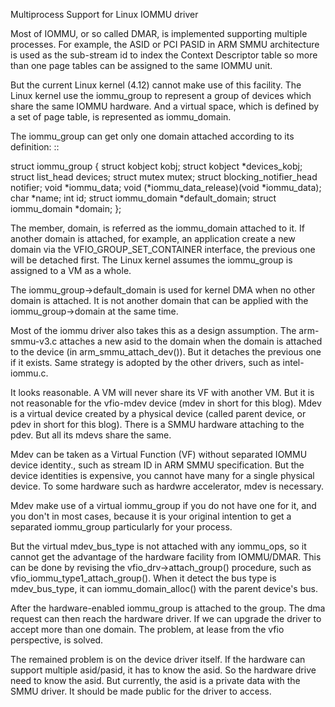     
Multiprocess Support for Linux IOMMU driver

Most of IOMMU, or so called DMAR, is implemented supporting multiple processes.
For example, the ASID or PCI PASID in ARM SMMU architecture is used as the
sub-stream id to index the Context Descriptor table so more than one page
tables can be assigned to the same IOMMU unit.

But the current Linux kernel (4.12) cannot make use of this facility. The Linux
kernel use the iommu_group to represent a group of devices which share the same
IOMMU hardware. And a virtual space, which is defined by a set of page table,
is represented as iommu_domain.

The iommu_group can get only one domain attached according to its definition: ::

  struct iommu_group {
  struct kobject kobj;
  struct kobject *devices_kobj;
  struct list_head devices;
  struct mutex mutex;
  struct blocking_notifier_head notifier;
  void *iommu_data;
  void (*iommu_data_release)(void *iommu_data);
  char *name;
  int id;
  struct iommu_domain *default_domain;
  struct iommu_domain *domain;
  };

The member, domain, is referred as the iommu_domain attached to it. If another
domain is attached, for example, an application create a new domain via the
VFIO_GROUP_SET_CONTAINER interface, the previous one will be detached first.
The Linux kernel assumes the iommu_group is assigned to a VM as a whole.

The iommu_group->default_domain is used for kernel DMA when no other domain is
attached. It is not another domain that can be applied with the
iommu_group->domain at the same time.
  
Most of the iommu driver also takes this as a design assumption. The
arm-smmu-v3.c attaches a new asid to the domain when the domain is attached to
the device (in arm_smmu_attach_dev()). But it detaches the previous one if it
exists. Same strategy is adopted by the other drivers, such as intel-iommu.c.
  
It looks reasonable. A VM will never share its VF with another VM. But it is
not reasonable for the vfio-mdev device (mdev in short for this blog). Mdev is
a virtual device created by a physical device (called parent device, or pdev in
short for this blog). There is a SMMU hardware attaching to the pdev. But all
its mdevs share the same.

Mdev can be taken as a Virtual Function (VF) without separated IOMMU device
identity., such as stream ID in ARM SMMU specification. But the device
identities is expensive, you cannot have many for a single physical device. To
some hardware such as hardwre accelerator, mdev is necessary.

Mdev make use of a virtual iommu_group if you do not have one for it, and you
don't in most cases, because it is your original intention to get a separated
iommu_group particularly for your process.

But the virtual mdev_bus_type is not attached with any iommu_ops, so it cannot
get the advantage of the hardware facility from IOMMU/DMAR. This can be done by
revising the vfio_drv->attach_group() procedure, such as
vfio_iommu_type1_attach_group(). When it detect the bus type is mdev_bus_type,
it can iommu_domain_alloc() with the parent device's bus.

After the hardware-enabled iommu_group is attached to the group. The dma
request can then reach the hardware driver. If we can upgrade the driver to
accept more than one domain. The problem, at lease from the vfio perspective,
is solved.

The remained problem is on the device driver itself. If the hardware can
support multiple asid/pasid, it has to know the asid. So the hardware drive
need to know the asid. But currently, the asid is a private data with the SMMU
driver. It should be made public for the driver to access.
